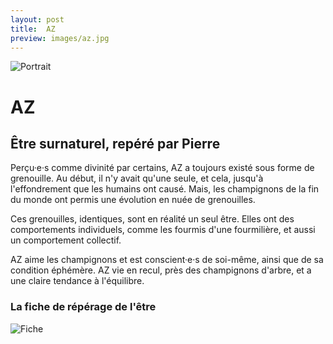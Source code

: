 ```yaml
---
layout: post
title:  AZ
preview: images/az.jpg
---
```


![Portrait](/csf4/images/az.jpg)

# AZ
## Être surnaturel, repéré par Pierre
Perçu·e·s comme divinité par certains, AZ a toujours existé sous forme de grenouille. Au début, il n'y avait qu'une seule, et cela, jusqu'à l'effondrement que les humains ont causé.  Mais, les champignons de la fin du monde ont permis une évolution en nuée de grenouilles. 

Ces grenouilles, identiques, sont en réalité un seul être. Elles ont des comportements individuels, comme les fourmis d'une fourmilière, et aussi un comportement collectif. 

AZ aime les champignons et est conscient·e·s de soi-même, ainsi que de sa condition éphémère. AZ vie en recul, près des champignons d'arbre, et a une claire tendance à l'équilibre. 



### La fiche de répérage de l'être

![Fiche](/csf4/images/fiche_az.jpeg)